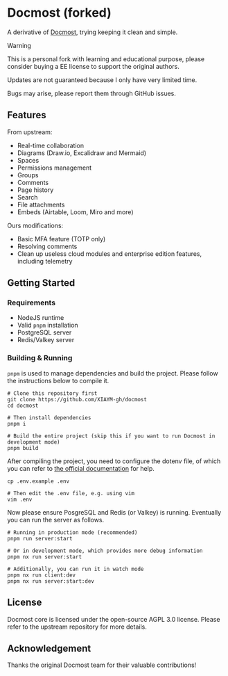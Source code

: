 # Docmost (forked)

A derivative of [Docmost](https://github.com/docmost/docmost), trying keeping it clean and simple.

> [!WARNING]
> This is a personal fork with learning and educational purpose, please consider buying a EE license to support the original authors.
>
> Updates are not guaranteed because I only have very limited time.
>
> Bugs may arise, please report them through GitHub issues.

## Features

From upstream:

- Real-time collaboration
- Diagrams (Draw.io, Excalidraw and Mermaid)
- Spaces
- Permissions management
- Groups
- Comments
- Page history
- Search
- File attachments
- Embeds (Airtable, Loom, Miro and more)

Ours modifications:

- Basic MFA feature (TOTP only)
- Resolving comments
- Clean up useless cloud modules and enterprise edition features, including telemetry

## Getting Started

### Requirements

- NodeJS runtime
- Valid `pnpm` installation
- PostgreSQL server
- Redis/Valkey server

### Building & Running

`pnpm` is used to manage dependencies and build the project. Please follow the instructions below to compile it.

```shell
# Clone this repository first
git clone https://github.com/XIAYM-gh/docmost
cd docmost

# Then install dependencies
pnpm i

# Build the entire project (skip this if you want to run Docmost in development mode)
pnpm build
```

After compiling the project, you need to configure the dotenv file, of which you can refer to [the official documentation](https://docmost.com/docs/self-hosting/environment-variables) for help.

```shell
cp .env.example .env

# Then edit the .env file, e.g. using vim
vim .env
```

Now please ensure PosgreSQL and Redis (or Valkey) is running. Eventually you can run the server as follows.

```shell
# Running in production mode (recommended)
pnpm run server:start

# Or in development mode, which provides more debug information
pnpm nx run server:start

# Additionally, you can run it in watch mode
pnpm nx run client:dev
pnpm nx run server:start:dev
```

## License

Docmost core is licensed under the open-source AGPL 3.0 license. Please refer to the upstream repository for more details.

## Acknowledgement

Thanks the original Docmost team for their valuable contributions!
